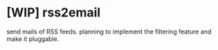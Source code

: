 # [WIP] rss2email
send mails of RSS feeds.
planning to implement the filtering feature and make it pluggable.
